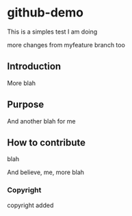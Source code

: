 # github-demo

This is a simples test I am doing

more changes from myfeature branch too

## Introduction

More blah

## Purpose

And another blah for me

## How to contribute

blah

And believe, me, more blah

### Copyright

copyright added